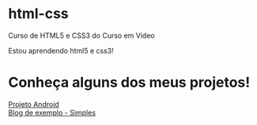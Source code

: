 # html-css

Curso de HTML5 e CSS3 do Curso em Video

Estou aprendendo html5 e css3!

# Conheça alguns dos meus projetos!

<a href="https://miqueias-tomaz.github.io/projeto-android/" target="_blank">Projeto Android</a> <br>
<a href="https://miqueias-tomaz.github.io/blog-exemplo-simples/" target="_blank">Blog de exemplo - Simples</a>




